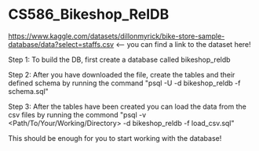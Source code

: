 # CS586_Bikeshop_RelDB
https://www.kaggle.com/datasets/dillonmyrick/bike-store-sample-database/data?select=staffs.csv <-- you can find a link to the dataset here!

Step 1: To build the DB, first create a database called bikeshop_reldb

Step 2: After you have downloaded the file, create the tables and their defined schema by running the command "psql -U <YourUser> -d bikeshop_reldb -f schema.sql"

Step 3: After the tables have been created you can load the data from the csv files by running the commond "psql -v <Path/To/Your/Working/Directory> -d bikeshop_reldb -f load_csv.sql"

This should be enough for you to start working with the database!  
